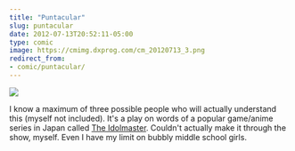 ```yaml
---
title: "Puntacular"
slug: puntacular
date: 2012-07-13T20:52:11-05:00
type: comic
image: https://cmimg.dxprog.com/cm_20120713_3.png
redirect_from:
- comic/puntacular/
---
```

[![](https://cmimg.dxprog.com/cm_20120713_3.png)](https://cmimg.dxprog.com/cm_20120713_3.png)

I know a maximum of three possible people who will actually understand this (myself not included). It's a play on words of a popular game/anime series in Japan called [The Idolmaster](http://en.wikipedia.org/wiki/Idolmaster). Couldn't actually make it through the show, myself. Even I have my limit on bubbly middle school girls.
